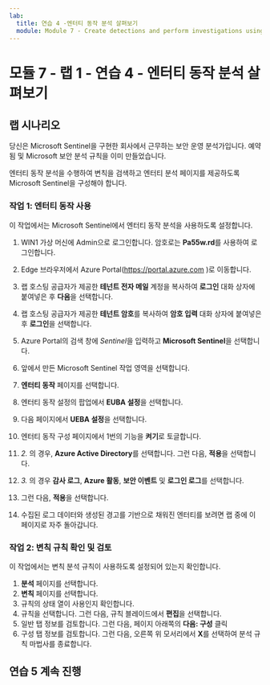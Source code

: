 ```yaml
---
lab:
  title: 연습 4 -엔터티 동작 분석 살펴보기
  module: Module 7 - Create detections and perform investigations using Microsoft Sentinel
---
```


# <a name="module-7---lab-1---exercise-4---explore-entity-behavior-analytics"></a>모듈 7 - 랩 1 - 연습 4 - 엔터티 동작 분석 살펴보기

## <a name="lab-scenario"></a>랩 시나리오

당신은 Microsoft Sentinel을 구현한 회사에서 근무하는 보안 운영 분석가입니다. 예약됨 및 Microsoft 보안 분석 규칙을 이미 만들었습니다. 


엔터티 동작 분석을 수행하여 변칙을 검색하고 엔터티 분석 페이지를 제공하도록 Microsoft Sentinel을 구성해야 합니다.


### <a name="task-1-enable-entity-behavior"></a>작업 1: 엔터티 동작 사용 

이 작업에서는 Microsoft Sentinel에서 엔터티 동작 분석을 사용하도록 설정합니다.

1. WIN1 가상 머신에 Admin으로 로그인합니다. 암호로는 **Pa55w.rd**를 사용하여 로그인합니다.  

1. Edge 브라우저에서 Azure Portal(https://portal.azure.com )로 이동합니다.

1. 랩 호스팅 공급자가 제공한 **테넌트 전자 메일** 계정을 복사하여 **로그인** 대화 상자에 붙여넣은 후 **다음**을 선택합니다.

1. 랩 호스팅 공급자가 제공한 **테넌트 암호**를 복사하여 **암호 입력** 대화 상자에 붙여넣은 후 **로그인**을 선택합니다.

1. Azure Portal의 검색 창에 *Sentinel*을 입력하고 **Microsoft Sentinel**을 선택합니다.

1. 앞에서 만든 Microsoft Sentinel 작업 영역을 선택합니다.

1. **엔터티 동작** 페이지를 선택합니다.
1. 엔터티 동작 설정의 팝업에서 **EUBA 설정**을 선택합니다.
1. 다음 페이지에서 **UEBA 설정**을 선택합니다.
1. 엔터티 동작 구성 페이지에서 1번의 기능을 **켜기**로 토글합니다. 
1. *2.* 의 경우, **Azure Active Directory**를 선택합니다. 그런 다음, **적용**을 선택합니다.
1. *3.* 의 경우 **감사 로그**, **Azure 활동**, **보안 이벤트** 및 **로그인 로그**를 선택합니다. 
1. 그런 다음, **적용**을 선택합니다.
1. 수집된 로그 데이터와 생성된 경고를 기반으로 채워진 엔터티를 보려면 랩 중에 이 페이지로 자주 돌아갑니다.


### <a name="task-2-confirm-and-review-anomalies-rules"></a>작업 2: 변칙 규칙 확인 및 검토

이 작업에서는 변칙 분석 규칙이 사용하도록 설정되어 있는지 확인합니다.

1. **분석** 페이지를 선택합니다.
1. **변칙** 페이지를 선택합니다.
1. 규칙의 상태 열이 사용인지 확인합니다.
1. 규칙을 선택합니다. 그런 다음, 규칙 블레이드에서 **편집**을 선택합니다.
1. 일반 탭 정보를 검토합니다. 그런 다음, 페이지 아래쪽의 **다음: 구성** 클릭
1. 구성 탭 정보를 검토합니다. 그런 다음, 오른쪽 위 모서리에서 **X**를 선택하여 분석 규칙 마법사를 종료합니다.


## <a name="proceed-to-exercise-5"></a>연습 5 계속 진행
